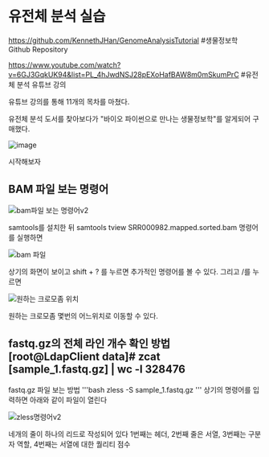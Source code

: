# 유전체 분석 실습

https://github.com/KennethJHan/GenomeAnalysisTutorial     #생물정보학 Github Repository

https://www.youtube.com/watch?v=6GJ3GqkUK94&list=PL_4hJwdNSJ28pEXoHafBAW8m0mSkumPrC #유전체 분석 유튜브 강의

유튜브 강의를 통해 11개의 목차를 마쳤다.

유전체 분석 도서를 찾아보다가 "바이오 파이썬으로 만나는 생물정보학"를 알게되어 구매했다.

![image](https://user-images.githubusercontent.com/69448218/209437035-0264a8ce-9f06-413b-9f89-de35d1d518a1.png)

시작해보자

BAM 파일 보는 명령어
-
![bam파일 보는 명령어v2](https://github.com/Hoon-it/Bioinformatics/assets/69448218/e3120440-31c1-4a20-ab77-c21c4e67e17d)

samtools를 설치한 뒤 samtools tview SRR000982.mapped.sorted.bam 명령어를 실행하면

![bam 파일](https://github.com/Hoon-it/Bioinformatics/assets/69448218/2a81c931-2812-4b27-9811-5b7cce15b8c6)

상기의 화면이 보이고 shift + ? 를 누르면 추가적인 명령어를 볼 수 있다. 그리고 /를 누르면

![원하는 크로모좀 위치](https://github.com/Hoon-it/Bioinformatics/assets/69448218/b6502d1b-04a6-4c72-9f2c-ac117e13ed89)

원하는 크로모좀 몇번의 어느위치로 이동할 수 있다.

fastq.gz의 전체 라인 개수 확인 방법
[root@LdapClient data]# zcat [sample_1.fastq.gz] | wc -l
328476
-
fastq.gz 파일 보는 방법
'''bash
zless -S sample_1.fastq.gz
'''
상기의 명령어를 입력하면 아래와 같이 파일이 열린다

![zless명령어v2](https://github.com/Hoon-it/Bioinformatics/assets/69448218/5a3d6a4c-52fc-4056-b158-c6fa2aa6aa00)

네개의 줄이 하나의 리드로 작성되어 있다
1번째는 헤더, 2번째 줄은 서열, 3번째는 구분자 역할, 4번째는 서열에 대한 퀄리티 점수
